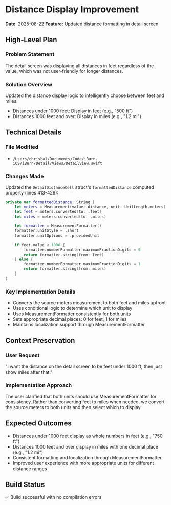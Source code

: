 # Distance Display Improvement

**Date**: 2025-08-22
**Feature**: Updated distance formatting in detail screen

## High-Level Plan

### Problem Statement
The detail screen was displaying all distances in feet regardless of the value, which was not user-friendly for longer distances.

### Solution Overview
Updated the distance display logic to intelligently choose between feet and miles:
- Distances under 1000 feet: Display in feet (e.g., "500 ft")
- Distances 1000 feet and over: Display in miles (e.g., "1.2 mi")

## Technical Details

### File Modified
- `/Users/chrisbal/Documents/Code/iBurn-iOS/iBurn/Detail/Views/DetailView.swift`

### Changes Made
Updated the `DetailDistanceCell` struct's `formattedDistance` computed property (lines 413-429):

```swift
private var formattedDistance: String {
    let meters = Measurement(value: distance, unit: UnitLength.meters)
    let feet = meters.converted(to: .feet)
    let miles = meters.converted(to: .miles)
    
    let formatter = MeasurementFormatter()
    formatter.unitStyle = .short
    formatter.unitOptions = .providedUnit
    
    if feet.value < 1000 {
        formatter.numberFormatter.maximumFractionDigits = 0
        return formatter.string(from: feet)
    } else {
        formatter.numberFormatter.maximumFractionDigits = 1
        return formatter.string(from: miles)
    }
}
```

### Key Implementation Details
- Converts the source meters measurement to both feet and miles upfront
- Uses conditional logic to determine which unit to display
- Uses MeasurementFormatter consistently for both units
- Sets appropriate decimal places: 0 for feet, 1 for miles
- Maintains localization support through MeasurementFormatter

## Context Preservation

### User Request
"i want the distance on the detail screen to be feet under 1000 ft, then just show miles after that."

### Implementation Approach
The user clarified that both units should use MeasurementFormatter for consistency. Rather than converting feet to miles when needed, we convert the source meters to both units and then select which to display.

## Expected Outcomes
- Distances under 1000 feet display as whole numbers in feet (e.g., "750 ft")
- Distances 1000 feet and over display in miles with one decimal place (e.g., "1.2 mi")
- Consistent formatting and localization through MeasurementFormatter
- Improved user experience with more appropriate units for different distance ranges

## Build Status
✅ Build successful with no compilation errors